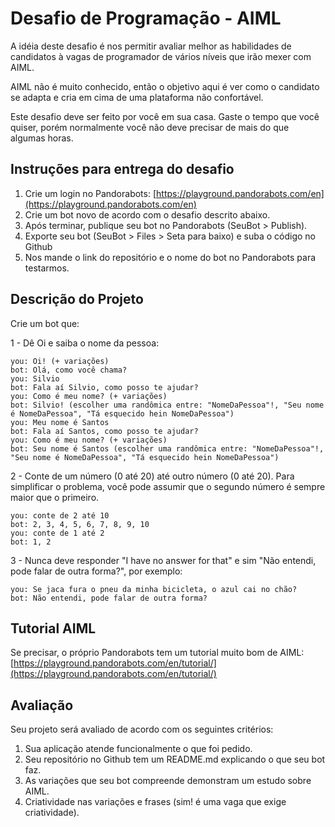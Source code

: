 # Desafio de Programação - AIML

A idéia deste desafio é nos permitir avaliar melhor as habilidades de candidatos à vagas de programador de vários níveis que irão mexer com AIML.

AIML não é muito conhecido, então o objetivo aqui é ver como o candidato se adapta e cria em cima de uma plataforma não confortável.

Este desafio deve ser feito por você em sua casa. Gaste o tempo que você quiser, porém normalmente você não deve precisar de mais do que algumas horas.

## Instruções para entrega do desafio

1. Crie um login no Pandorabots: [https://playground.pandorabots.com/en](https://playground.pandorabots.com/en)
2. Crie um bot novo de acordo com o desafio descrito abaixo.
3. Após terminar, publique seu bot no Pandorabots (SeuBot > Publish).
4. Exporte seu bot (SeuBot > Files > Seta para baixo) e suba o código no Github
5. Nos mande o link do repositório e o nome do bot no Pandorabots para testarmos.

## Descrição do Projeto

Crie um bot que:

1 - Dê Oi e saiba o nome da pessoa:

```
you: Oi! (+ variações)
bot: Olá, como você chama?
you: Silvio
bot: Fala aí Silvio, como posso te ajudar?
you: Como é meu nome? (+ variações)
bot: Silvio! (escolher uma randômica entre: "NomeDaPessoa"!, "Seu nome é NomeDaPessoa", "Tá esquecido hein NomeDaPessoa")
you: Meu nome é Santos
bot: Fala aí Santos, como posso te ajudar?
you: Como é meu nome? (+ variações)
bot: Seu nome é Santos (escolher uma randômica entre: "NomeDaPessoa"!, "Seu nome é NomeDaPessoa", "Tá esquecido hein NomeDaPessoa")
```

2 - Conte de um número (0 até 20) até outro número (0 até 20). Para simplificar o problema, você pode assumir que o segundo número é sempre maior que o primeiro.

```
you: conte de 2 até 10
bot: 2, 3, 4, 5, 6, 7, 8, 9, 10
you: conte de 1 até 2
bot: 1, 2
```

3 - Nunca deve responder "I have no answer for that" e sim "Não entendi, pode falar de outra forma?", por exemplo:

```
you: Se jaca fura o pneu da minha bicicleta, o azul cai no chão?
bot: Não entendi, pode falar de outra forma?
```

## Tutorial AIML

Se precisar, o próprio Pandorabots tem um tutorial muito bom de AIML: [https://playground.pandorabots.com/en/tutorial/](https://playground.pandorabots.com/en/tutorial/)

## Avaliação

Seu projeto será avaliado de acordo com os seguintes critérios:

1. Sua aplicação atende funcionalmente o que foi pedido.
2. Seu repositório no Github tem um README.md explicando o que seu bot faz.
3. As variações que seu bot compreende demonstram um estudo sobre AIML.
4. Criatividade nas variações e frases (sim! é uma vaga que exige criatividade).
